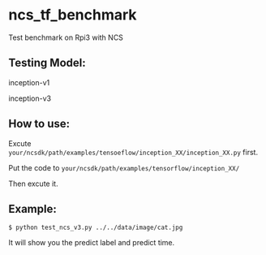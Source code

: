 # ncs_tf_benchmark
Test benchmark on Rpi3 with NCS

## Testing Model: 

inception-v1

inception-v3


## How to use:

Excute `your/ncsdk/path/examples/tensoeflow/inception_XX/inception_XX.py` first.

Put the code to `your/ncsdk/path/examples/tensorflow/inception_XX/`

Then excute it.


## Example:

```$ python test_ncs_v3.py ../../data/image/cat.jpg```

It will show you the predict label and predict time.

